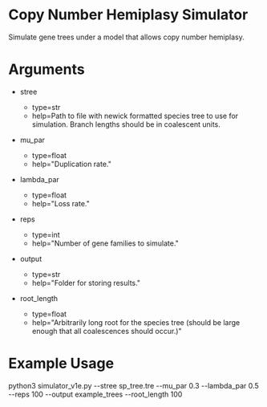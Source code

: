 # Copy Number Hemiplasy Simulator
Simulate gene trees under a model that allows copy number hemiplasy.

# Arguments
* stree
    + type=str
    + help=Path to file with newick formatted species tree to use for simulation. Branch lengths should be in coalescent units.

* mu_par
    + type=float
    + help="Duplication rate."

* lambda_par
    + type=float
    + help="Loss rate."

* reps
    + type=int
    + help="Number of gene families to simulate."

* output
    + type=str
    + help="Folder for storing results."

* root_length
    + type=float
    + help="Arbitrarily long root for the species tree (should be large enough that all coalescences should occur.)"


# Example Usage
python3 simulator_v1e.py --stree sp_tree.tre --mu_par 0.3 --lambda_par 0.5 --reps 100 --output example_trees --root_length 100    
